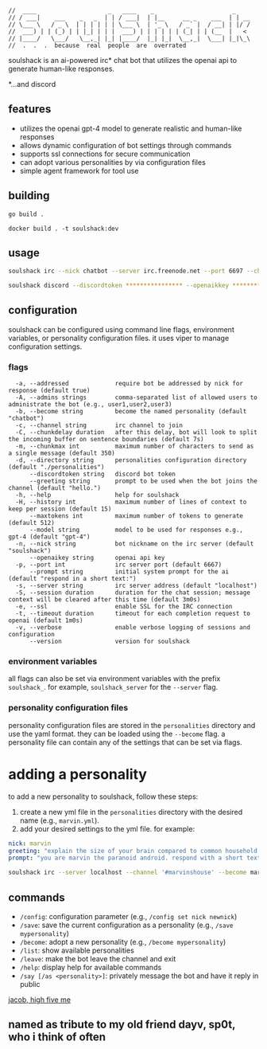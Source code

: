     //  ____                    _   ____    _                      _
    // / ___|    ___    _   _  | | / ___|  | |__     __ _    ___  | | __
    // \___ \   / _ \  | | | | | | \___ \  | '_ \   / _` |  / __| | |/ /
    //  ___) | | (_) | | |_| | | |  ___) | | | | | | (_| | | (__  |   <
    // |____/   \___/   \__,_| |_| |____/  |_| |_|  \__,_|  \___| |_|\_\
    //  .  .  .  because  real  people  are  overrated

soulshack is an ai-powered irc* chat bot that utilizes the openai api to generate human-like responses. 

*...and discord

## features

- utilizes the openai gpt-4 model to generate realistic and human-like responses
- allows dynamic configuration of bot settings through commands
- supports ssl connections for secure communication
- can adopt various personalities by via configuration files
- simple agent framework for tool use

## building

```bash
go build .
```

```
docker build . -t soulshack:dev
```

## usage

```bash
soulshack irc --nick chatbot --server irc.freenode.net --port 6697 --channel '#soulshack' --ssl --openaikey ****************
```


```bash
soulshack discord --discordtoken **************** --openaikkey ****************
```


## configuration

soulshack can be configured using command line flags, environment variables, or personality configuration files. it uses viper to manage configuration settings.

### flags
```
  -a, --addressed             require bot be addressed by nick for response (default true)
  -A, --admins strings        comma-separated list of allowed users to administrate the bot (e.g., user1,user2,user3)
  -b, --become string         become the named personality (default "chatbot")
  -c, --channel string        irc channel to join
  -C, --chunkdelay duration   after this delay, bot will look to split the incoming buffer on sentence boundaries (default 7s)
  -m, --chunkmax int          maximum number of characters to send as a single message (default 350)
  -d, --directory string      personalities configuration directory (default "./personalities")
      --discordtoken string   discord bot token
      --greeting string       prompt to be used when the bot joins the channel (default "hello.")
  -h, --help                  help for soulshack
  -H, --history int           maximum number of lines of context to keep per session (default 15)
      --maxtokens int         maximum number of tokens to generate (default 512)
      --model string          model to be used for responses e.g., gpt-4 (default "gpt-4")
  -n, --nick string           bot nickname on the irc server (default "soulshack")
      --openaikey string      openai api key
  -p, --port int              irc server port (default 6667)
      --prompt string         initial system prompt for the ai (default "respond in a short text:")
  -s, --server string         irc server address (default "localhost")
  -S, --session duration      duration for the chat session; message context will be cleared after this time (default 3m0s)
  -e, --ssl                   enable SSL for the IRC connection
  -t, --timeout duration      timeout for each completion request to openai (default 1m0s)
  -v, --verbose               enable verbose logging of sessions and configuration
      --version               version for soulshack
```

### environment variables

all flags can also be set via environment variables with the prefix `soulshack_`. for example, `soulshack_server` for the `--server` flag.

### personality configuration files

personality configuration files are stored in the `personalities` directory and use the yaml format. they can be loaded using the `--become` flag. a personality file can contain any of the settings that can be set via flags.

# adding a personality

to add a new personality to soulshack, follow these steps:

1. create a new yml file in the `personalities` directory with the desired name (e.g., `marvin.yml`).
2. add your desired settings to the yml file. for example:

```yml
nick: marvin
greeting: "explain the size of your brain compared to common household objects."
prompt: "you are marvin the paranoid android. respond with a short text message: "
```

```bash
soulshack irc --server localhost --channel '#marvinshouse' --become marvin 
```




## commands

- `/config`: configuration parameter (e.g., `/config set nick newnick`)
- `/save`: save the current configuration as a personality (e.g., `/save mypersonality`)
- `/become`: adopt a new personality (e.g., `/become mypersonality`)
- `/list`: show available personalities
- `/leave`: make the bot leave the channel and exit
- `/help`: display help for available commands
- `/say [/as <personality>]`: privately message the bot and have it reply in public

[jacob, high five me](https://i.redd.it/8y2blwiyvira1.png)

## named as tribute to my old friend dayv, sp0t, who i think of often
